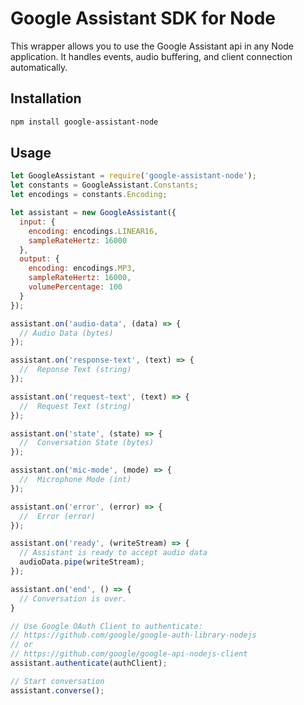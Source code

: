 # Google Assistant SDK for Node

This wrapper allows you to use the Google Assistant api in any Node application.
It handles events, audio buffering, and client connection automatically.

## Installation
```sh
npm install google-assistant-node
```

## Usage
```js
let GoogleAssistant = require('google-assistant-node');
let constants = GoogleAssistant.Constants;
let encodings = constants.Encoding;

let assistant = new GoogleAssistant({
  input: {
    encoding: encodings.LINEAR16,
    sampleRateHertz: 16000
  },
  output: {
    encoding: encodings.MP3,
    sampleRateHertz: 16000,
    volumePercentage: 100
  }
});

assistant.on('audio-data', (data) => {
  // Audio Data (bytes)
});

assistant.on('response-text', (text) => {
  //  Reponse Text (string)
});

assistant.on('request-text', (text) => {
  //  Request Text (string)
});

assistant.on('state', (state) => {
  //  Conversation State (bytes)
});

assistant.on('mic-mode', (mode) => {
  //  Microphone Mode (int)
});

assistant.on('error', (error) => {
  //  Error (error)
});

assistant.on('ready', (writeStream) => {
  // Assistant is ready to accept audio data
  audioData.pipe(writeStream);
});

assistant.on('end', () => {
  // Conversation is over. 
}

// Use Google OAuth Client to authenticate: 
// https://github.com/google/google-auth-library-nodejs 
// or
// https://github.com/google/google-api-nodejs-client
assistant.authenticate(authClient);

// Start conversation
assistant.converse();
```

